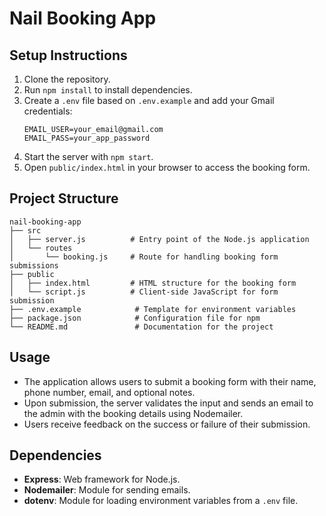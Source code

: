 # Nail Booking App

## Setup Instructions

1. Clone the repository.
2. Run `npm install` to install dependencies.
3. Create a `.env` file based on `.env.example` and add your Gmail credentials:
   ```
   EMAIL_USER=your_email@gmail.com
   EMAIL_PASS=your_app_password
   ```
4. Start the server with `npm start`.
5. Open `public/index.html` in your browser to access the booking form.

## Project Structure

```
nail-booking-app
├── src
│   ├── server.js          # Entry point of the Node.js application
│   └── routes
│       └── booking.js     # Route for handling booking form submissions
├── public
│   ├── index.html         # HTML structure for the booking form
│   └── script.js          # Client-side JavaScript for form submission
├── .env.example            # Template for environment variables
├── package.json            # Configuration file for npm
└── README.md               # Documentation for the project
```

## Usage

- The application allows users to submit a booking form with their name, phone number, email, and optional notes.
- Upon submission, the server validates the input and sends an email to the admin with the booking details using Nodemailer.
- Users receive feedback on the success or failure of their submission.

## Dependencies

- **Express**: Web framework for Node.js.
- **Nodemailer**: Module for sending emails.
- **dotenv**: Module for loading environment variables from a `.env` file.